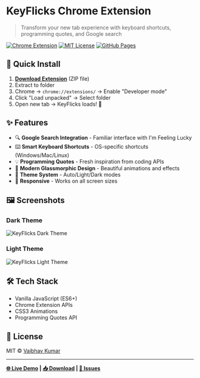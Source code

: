 # KeyFlicks Chrome Extension

> Transform your new tab experience with keyboard shortcuts, programming quotes, and Google search

[![Chrome Extension](https://img.shields.io/badge/Chrome-Extension-blue?logo=google-chrome)](https://github.com/vaibhav01-git/KeyFlicks)
[![MIT License](https://img.shields.io/badge/License-MIT-green.svg)](LICENSE)
[![GitHub Pages](https://img.shields.io/badge/Demo-Live-brightgreen)](https://vaibhav01-git.github.io/KeyFlicks/)

## 🚀 Quick Install

1. **[Download Extension](https://github.com/vaibhav01-git/KeyFlicks/archive/refs/heads/main.zip)** (ZIP file)
2. Extract to folder
3. Chrome → `chrome://extensions/` → Enable "Developer mode"
4. Click "Load unpacked" → Select folder
5. Open new tab → KeyFlicks loads! 🎉

## ✨ Features

- 🔍 **Google Search Integration** - Familiar interface with I'm Feeling Lucky
- ⌨️ **Smart Keyboard Shortcuts** - OS-specific shortcuts (Windows/Mac/Linux)
- 💡 **Programming Quotes** - Fresh inspiration from coding APIs
- 🎨 **Modern Glassmorphic Design** - Beautiful animations and effects
- 🌙 **Theme System** - Auto/Light/Dark modes
- 📱 **Responsive** - Works on all screen sizes

## 🖼️ Screenshots

### Dark Theme
![KeyFlicks Dark Theme](screenshots/keyflicks-dark-theme.png)

### Light Theme  
![KeyFlicks Light Theme](screenshots/keyflicks-light-theme.png)

## 🛠️ Tech Stack

- Vanilla JavaScript (ES6+)
- Chrome Extension APIs
- CSS3 Animations
- Programming Quotes API

## 📝 License

MIT © [Vaibhav Kumar](https://github.com/vaibhav01-git)

---

**[🌐 Live Demo](https://vaibhav01-git.github.io/KeyFlicks/) | [📥 Download](https://github.com/vaibhav01-git/KeyFlicks/archive/refs/heads/main.zip) | [🐛 Issues](https://github.com/vaibhav01-git/KeyFlicks/issues)**